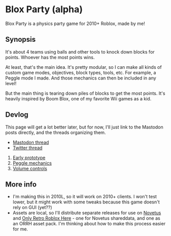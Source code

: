 # Blox Party (alpha)

Blox Party is a physics party game for 2010+ Roblox, made by me!

## Synopsis

It's about 4 teams using balls and other tools to knock down blocks for points. Whoever has the most points wins.

At least, that's the main idea. It's pretty modular, so I can make all kinds of custom game modes, objectives, block types, tools, etc. For example, a Peggle mode I made. And those mechanics can then be included in any level!

But the main thing is tearing down piles of blocks to get the most points. It's heavily inspired by Boom Blox, one of my favorite Wii games as a kid.

## Devlog

This page will get a lot better later, but for now, I'll just link to the Mastodon posts directly, and the threads organizing them.

- [Mastodon thread](https://wetdry.world/@jame/112911770861388605)
- [Twitter thread](https://x.com/real__jame/status/1820587349576663364)

1. [Early prototype](https://wetdry.world/@jame/112879044535702630)
2. [Peggle mechanics](https://wetdry.world/@jame/112901646139697500)
3. [Volume controls](https://wetdry.world/@jame/112911777792548353)

## More info

- I'm making this in 2010L, so it will work on 2010+ clients. I won't test lower, but it might work with some tweaks because this game doesn't rely on GUI (yet??)
- Assets are local, so I'll distribute separate releases for use on [Novetus](https://bitl.itch.io/novetus) and [Only Retro Roblox Here](https://onlyretrorobloxhere.itch.io/orrh) - one for Novetus shareddata, and one as an ORRH asset pack. I'm thinking about how to make this process easier for me.